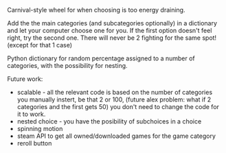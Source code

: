 Carnival-style wheel for when choosing is too energy draining.

Add the the main categories (and subcategories optionally) in a dictionary and let your computer choose one for you. If the first option doesn't feel right, try the second one. There will never be 2 fighting for the same spot! (except for that 1 case)

Python dictionary for random percentage assigned to a number of categories, with the possibility for nesting. 

Future work: 
- scalable - all the relevant code is based on the number of categories you manually instert, be that 2 or 100, (future alex problem: what if 2 categories and the first gets 50) you don't need to change the code for it to work. 
- nested choice - you have the posibility of subchoices in a choice
- spinning motion
- steam API to get all owned/downloaded games for the game category
- reroll button
